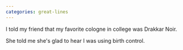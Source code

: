 ```yaml
---
categories: great-lines
---
```


I told my friend that my favorite cologne in college was Drakkar Noir. 

She told me she's glad to hear I was using birth control.

